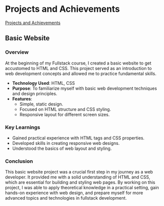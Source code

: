# Projects and Achievements
 
<a href="https://phanisirisha-46.github.io/Projects-and-Achievements/projects">Projects and Achievements</a>
## Basic Website

### Overview
At the beginning of my Fullstack course, I created a basic website to get accustomed to HTML and CSS. This project served as an introduction to web development concepts and allowed me to practice fundamental skills.


- **Technology Used**: HTML, CSS
- **Purpose**: To familiarize myself with basic web development techniques and design principles.
- **Features**:
  - Simple, static design.
  - Focused on HTML structure and CSS styling.
  - Responsive layout for different screen sizes.

### Key Learnings
- Gained practical experience with HTML tags and CSS properties.
- Developed skills in creating responsive web designs.
- Understood the basics of web layout and styling.

### Conclusion

This basic website project was a crucial first step in my journey as a web developer. It provided me with a solid understanding of HTML and CSS, which are essential for building and styling web pages. By working on this project, I was able to apply theoretical knowledge in a practical setting, gain hands-on experience with web design, and prepare myself for more advanced topics and technologies in fullstack development.

